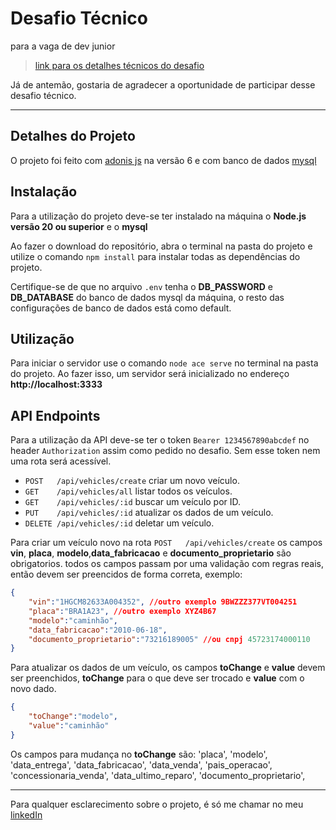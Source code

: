 # Desafio Técnico
para a vaga de dev junior

> [link para os detalhes técnicos do desafio](https://github.com/GrupoRivesa/recrutamento-dev-junior-2025)

Já de antemão, gostaria de agradecer a oportunidade de participar desse desafio técnico.

---

## Detalhes do Projeto
O projeto foi feito com [adonis js](https://docs.adonisjs.com/guides/preface/introduction) na versão 6 e com banco de dados [mysql](https://www.mysql.com)


## Instalação
Para a utilização do projeto deve-se ter instalado na máquina o **Node.js versão 20 ou superior** e o **mysql** 

Ao fazer o download do repositório, abra o terminal na pasta do projeto e utilize o comando `npm install` para instalar todas as dependências do projeto.

Certifique-se de que no arquivo `.env` tenha o **DB_PASSWORD** e **DB_DATABASE** do banco de dados mysql da máquina, o resto das configurações de banco de dados está como default.


## Utilização
Para iniciar o servidor use o comando `node ace serve` no terminal na pasta do projeto. Ao fazer isso, um servidor será inicializado no endereço **http://localhost:3333**

## API Endpoints
Para a utilização da API deve-se ter o token `Bearer 1234567890abcdef` no header `Authorization` assim como pedido no desafio. Sem esse token nem uma rota será acessível.

- `POST   /api/vehicles/create`  criar um novo veículo.
- `GET    /api/vehicles/all`     listar todos os veículos.
- `GET    /api/vehicles/:id`     buscar um veículo por ID.
- `PUT    /api/vehicles/:id`     atualizar os dados de um veículo.
- `DELETE /api/vehicles/:id`     deletar um veículo.

Para criar um veículo novo na rota `POST   /api/vehicles/create` os campos **vin**, **placa**, **modelo**,**data_fabricacao** e **documento_proprietario** são obrigatorios. todos os campos passam por uma validação com regras reais, então devem ser preencidos de forma correta, exemplo:
```json
{
	"vin":"1HGCM82633A004352", //outro exemplo 9BWZZZ377VT004251
	"placa":"BRA1A23", //outro exemplo XYZ4B67
	"modelo":"caminhão",
	"data_fabricacao":"2010-06-18",
	"documento_proprietario":"73216189005" //ou cnpj 45723174000110
}
```
Para atualizar os dados de um veículo, os campos **toChange** e **value** devem ser preenchidos, **toChange** para o que deve ser trocado e **value** com o novo dado.
```json
{
	"toChange":"modelo",
	"value":"caminhão"
}
```
Os campos para mudança no **toChange** são:
    'placa',
    'modelo',
    'data_entrega',
    'data_fabricacao',
    'data_venda',
    'pais_operacao',
    'concessionaria_venda',
    'data_ultimo_reparo',
    'documento_proprietario',
    
---

Para qualquer esclarecimento sobre o projeto, é só me chamar no meu [linkedIn](https://www.linkedin.com/in/jonatan-de-oliveira-4452bb209/)
